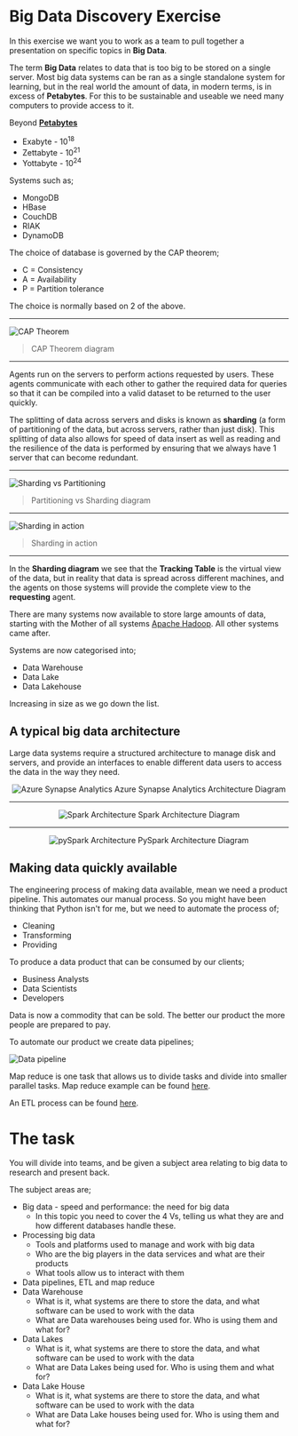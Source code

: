 # Big Data Discovery Exercise

In this exercise we want you to work as a team to pull together a presentation on specific topics in **Big Data**.

The term **Big Data** relates to data that is too big to be stored on a single server.  Most big data systems can be ran as a single standalone system for learning, but in the real world the amount of data, in modern terms, is in excess of **Petabytes**.  For this to be sustainable and useable we need many computers to provide access to it.

Beyond **[Petabytes](https://www.idtech.com/blog/orders-of-magnitude-digital-data)**

* Exabyte - 10<sup>18</sup>
* Zettabyte - 10<sup>21</sup>
* Yottabyte - 10<sup>24</sup>

Systems such as;

* MongoDB
* HBase
* CouchDB
* RIAK
* DynamoDB

The choice of database is governed by the CAP theorem;

* C = Consistency
* A = Availability
* P = Partition tolerance

The choice is normally based on 2 of the above.

---

![CAP Theorem](images/scalability-cap-theorem1.webp)

> CAP Theorem diagram

---

Agents run on the servers to perform actions requested by users.  These agents communicate with each other to gather the required data for queries so that it can be compiled into a valid dataset to be returned to the user quickly.

The splitting of data across servers and disks is known as **sharding** (a form of partitioning of the data, but across servers, rather than just disk).  This splitting of data also allows for speed of data insert as well as reading and the resilience of the data is performed by ensuring that we always have 1 server that can become redundant.

---

![Sharding vs Partitioning](images/sharding_vs_partitioning.png)

> Partitioning vs Sharding diagram

---

![Sharding in action](images/DB-Shard-Pic-1-e1513014455288.png)

> Sharding in action

---

In the **Sharding diagram** we see that the **Tracking Table** is the virtual view of the data, but in reality that data is spread across different machines, and the agents on those systems will provide the complete view to the **requesting** agent.

There are many systems now available to store large amounts of data, starting with the Mother of all systems [Apache Hadoop](https://hadoop.apache.org).  All other systems came after.

Systems are now categorised into;

* Data Warehouse
* Data Lake
* Data Lakehouse

Increasing in size as we go down the list.

## A typical big data architecture

Large data systems require a structured architecture to manage disk and servers, and provide an interfaces to enable different data users to access the data in the way they need.

<center>

![Azure Synapse Analytics](images/cdmutilv2.webp)
Azure Synapse Analytics Architecture Diagram

---

![Spark Architecture](images/sparkArch.png)
Spark Architecture Diagram

---

![pySpark Architecture](images/pySparkArch.png)
PySpark Architecture Diagram
</center>

## Making data quickly available

The engineering process of making data available, mean we need a product pipeline.  This automates our manual process.  So you might have been thinking that Python isn't for me, but we need to automate the process of;

* Cleaning
* Transforming
* Providing

To produce a data product that can be consumed by our clients;

* Business Analysts
* Data Scientists
* Developers

Data is now a commodity that can be sold.  The better our product the more people are prepared to pay.

To automate our product we create data pipelines;

![Data pipeline](images/data-engineering-pipeline-1.png)

Map reduce is one task that allows us to divide tasks and divide into smaller parallel tasks.  Map reduce example can be found [here](../DataEng/README.md).

An ETL process can be found [here](../DataEng/DataEngTask2-ETL.md).

# The task

You will divide into teams, and be given a subject area relating to big data to research and present back.

The subject areas are;

* Big data - speed and performance: the need for big data
    * In this topic you need to cover the 4 Vs, telling us what they are and how different databases handle these.
* Processing big data
    * Tools and platforms used to manage and work with big data
    * Who are the big players in the data services and what are their products
    * What tools allow us to interact with them
* Data pipelines, ETL and map reduce
* Data Warehouse
    * What is it, what systems are there to store the data, and what software can be used to work with the data
    * What are Data warehouses being used for.  Who is using them and what for?
* Data Lakes
    * What is it, what systems are there to store the data, and what software can be used to work with the data
    * What are Data Lakes being used for.  Who is using them and what for?
* Data Lake House
    * What is it, what systems are there to store the data, and what software can be used to work with the data
    * What are Data Lake houses being used for.  Who is using them and what for?